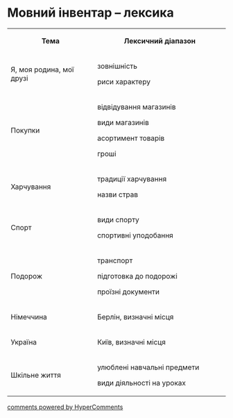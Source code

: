 <div id="hypercomments_widget" class="js-hypercomments-widget invisible"></div>

# Мовний інвентар – лексика

<table>
<tbody>
<tr>
<td style="text-align: center;" width="245">
<p><strong>Тема</strong></p>
</td>
<td style="text-align: center;" width="415">
<p><strong>Лексичний діапазон</strong></p>
</td>
</tr>
<tr>
<td width="245">
<p>Я, моя родина, мої друзі</p>
</td>
<td width="415">
<p>зовнішність</p>
<p>риси характеру</p>
</td>
</tr>
<tr>
<td width="245">
<p>Покупки</p>
</td>
<td width="415">
<p>відвідування магазинів</p>
<p>види магазинів</p>
<p>асортимент товарів</p>
<p>гроші</p>
</td>
</tr>
<tr>
<td width="245">
<p>Харчування</p>
</td>
<td width="415">
<p>традиції харчування</p>
<p>назви страв</p>
</td>
</tr>
<tr>
<td width="245">
<p>Спорт</p>
</td>
<td width="415">
<p>види спорту</p>
<p>спортивні уподобання</p>
</td>
</tr>
<tr>
<td width="245">
<p>Подорож</p>
</td>
<td width="415">
<p>транспорт</p>
<p>підготовка до подорожі</p>
<p>проїзні документи</p>
</td>
</tr>
<tr>
<td width="245">
<p>Німеччина</p>
</td>
<td width="415">
<p>Берлін, визначні місця</p>
</td>
</tr>
<tr>
<td width="245">
<p>Україна</p>
</td>
<td width="415">
<p>Київ, визначні місця</p>
</td>
</tr>
<tr>
<td width="245">
<p>Шкільне життя</p>
</td>
<td width="415">
<p>улюблені навчальні предмети</p>
<p>види діяльності на уроках</p>
</td>
</tr>
</tbody>
</table>

<div class="js-hypercomments-container">
    <a href="http://hypercomments.com" class="hc-link" title="comments widget">comments powered by HyperComments</a>
</div>